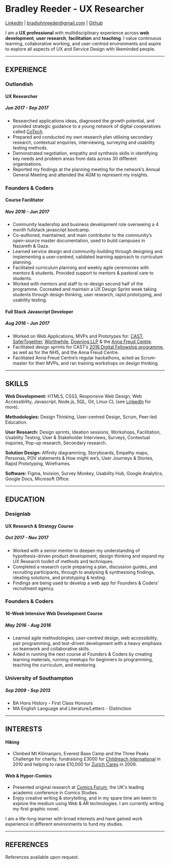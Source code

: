 # Bradley Reeder - UX Researcher
[LinkedIn](https://uk.linkedin.com/in/bradley-reeder-246623119) | [bradjohnreeder@gmail.com](mailto:bradjohnreeder@gmail.com) | [Github](https://github.com/bradreeder)

I am a **UX professional** with multidisciplinary experience across **web development**, **user
research**, **facilitation** and **teaching**. I value continuous learning, collaborative working,
and user-centred environments and aspire to explore all aspects of UX and Service
Design with likeminded people.

---

## EXPERIENCE

### Outlandish
#### UX Researcher
##### Jun 2017 - Sep 2017

* Researched applications ideas, diagnosed the growth potential, and provided
strategic guidance to a young network of digital cooperatives called [CoTech](https://www.coops.tech/).
* Prepared and conducted my own research plan utilising secondary research,
contextual enquiries, interviewing, surveying and usability testing methods.
* Demonstrated negotiation, empathy and synthesis skills in identifying key needs and
problem areas from data across 30 different organisations.
* Reported my findings at the planning meeting for the network’s Annual General
Meeting and attended the AGM to represent my insights.

### Founders & Coders
#### Course Facilitator
##### Nov 2016 - Jun 2017

* Community leadership and business development role overseeing a 4 month fullstack
javascript bootcamp.
* Co-authored, maintained, and main contributor to the community’s open-source
master documentation, used to build campuses in Nazareth & Gaza.
* Learned service design and community-building through designing and implementing
a user-centred, validated learning approach to curriculum planning.
* Facilitated curriculum planning and weekly agile ceremonies with mentors & students.
Provided support to mentors & pastoral care to students.
* Worked with mentors and staff to re-design second half of the programme. Cocreated
and maintain a UX Design Sprint week taking students through design
thinking, user research, rapid prototyping, and usability testing.

#### Full Stack Javascript Developer 
##### Aug 2016 - Jun 2017

* Worked on Web Applications, MVPs and Prototypes for: [CAST](https://www.wearecast.org.uk/), [SaferTogether](http://safertogether.org.uk/),
[Worthwhile](http://www.worthwhile.org.uk/), [Downing LLP](https://www.downing.co.uk/) & the [Anna Freud Centre](http://www.annafreud.org/).
* Facilitated design sprints for CAST’s [2016 Digital Fellowship programme](http://www.wearecast.org.uk/fuse), as well as
for the NHS, and the Anna Freud Centre.
* Facilitated Anna Freud Centre’s regular hackathons, acted as Scrum-master for their
MVPs, and ran training workshops on design thinking. 

---

## SKILLS

**Web Development:** HTML5, CSS3, Responsive Web Design, Web Accessibility, Javascript, Node.js, SQL, Git, Linux CL (see [LinkedIn](https://www.linkedin.com/in/bradley-reeder-246623119/) for more).

**Methodologies:** Design Thinking, User-centred Design, Scrum, Peer-led Education.

**User Research:** Design sprints, Ideation sessions, Workshops, Facilitation, Usability Testing, User & Stakeholder Interviews, Surveys, Contextual inquiries, Pop-up research, Secondary research.

**Solution Design:** Affinity diagramming, Storyboards, Empathy maps, Personas, POV statements & How might we’s, User Journeys & Stories, Rapid Prototyping, Wireframes.

**Software:** Figma, Invision, Survey Monkey, Usability Hub, Google Analytics, Google Docs, Microsoft Office.

---

## EDUCATION

### Designlab
#### UX Research & Strategy Course
##### Oct 2017 - Nov 2017

- Worked with a senior mentor to deepen my understanding of hypothesis-driven product development, design thinking and expand my UX Research toolkit of methods and techniques.
- Completed a research cycle preparing a plan, discussion guides, and recruiting participants, through to analysing & synthesising findings, ideating solutions, and prototyping & testing.
- Findings are being used to develop a web app for Founders & Coders' recruitment agency.

### Founders & Coders
#### 16-Week Intensive Web Development Course
##### May 2016 - Aug 2016

- Learned agile methodologies, user-centred design, web accessibility, pair programming, and test-driven development with a heavy emphasis on teamwork and collaborative skills.
- Aided in running the next course at Founders & Coders by creating learning materials, running meetups for beginners to programming, teaching the curriculum, and mentoring.

### University of Southampton 
##### Sep 2009 - Sep 2013

- BA Hons History - First Class Honours
- MA English Language and Literature/Letters - Distinction

---

## INTERESTS

#### Hiking
- Climbed Mt Kilimanjaro, Everest Base Camp and the Three Peaks Challenge for charity, fundraising £3000 for [Childreach International](https://www.childreach.org.uk/) in 2010 and helping to raise £10,000 for [Zurich Cares](https://www.zurich.co.uk/zurichcommunitytrust/who-we-help/partners-and-programmes/) in 2009.

#### Web & Hyper-Comics 
- Presented original research at [Comics Forum](https://comicsforum.org/), the UK's leading academic conference in Comics Studies. 
- Enjoy creative writing & storytelling, and in my spare time am keen to explore the medium using Web & AR technologies. I am currently writing my first graphic novel.

I am a life-long learner with broad interests and have gained work experience in different environments to fund my studies.

---

## REFERENCES

References available upon request.
